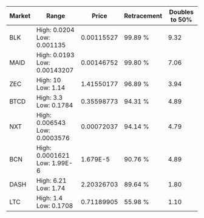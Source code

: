 | Market | Range | Price| Retracement | Doubles to 50% |
| --- | --- | --- | --- | --- |
| BLK | High: 0.0204<br />Low: 0.001135 | 0.00115527 | 99.89 % | 9.32 |
| MAID | High: 0.0193<br />Low: 0.00143207 | 0.00146752 | 99.80 % | 7.06 |
| ZEC | High: 10<br />Low: 1.14 | 1.41550177 | 96.89 % | 3.94 |
| BTCD | High: 3.3<br />Low: 0.1784 | 0.35598773 | 94.31 % | 4.89 |
| NXT | High: 0.006543<br />Low: 0.0003576 | 0.00072037 | 94.14 % | 4.79 |
| BCN | High: 0.0001621<br />Low: 1.99E-6 | 1.679E-5 | 90.76 % | 4.89 |
| DASH | High: 6.21<br />Low: 1.74 | 2.20326703 | 89.64 % | 1.80 |
| LTC | High: 1.4<br />Low: 0.1708 | 0.71189905 | 55.98 % | 1.10 |
